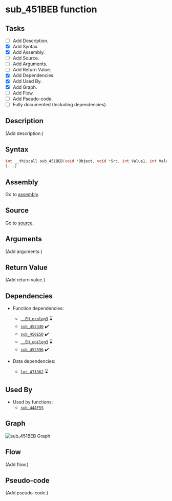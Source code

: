 # sub_451BEB function

## Tasks

- [ ] Add Description.
- [X] Add Syntax.
- [X] Add Assembly.
- [ ] Add Source.
- [ ] Add Arguments.
- [ ] Add Return Value.
- [X] Add Dependencies.
- [X] Add Used By.
- [X] Add Graph.
- [ ] Add Flow.
- [ ] Add Pseudo-code.
- [ ] Fully documented (Including dependencies).

## Description

(Add description.)

## Syntax

```c
int __thiscall sub_451BEB(void *Object, void *Src, int Value1, int Value2)
{...}
```

## Assembly

Go to [assembly](../asm/sub_451BEB.asm).

## Source

Go to [source](../cc/sub_451BEB.cc).

## Arguments

(Add arguments.)

## Return Value

(Add return value.)

## Dependencies

* Function dependencies:
  * [`__EH_prolog3`](__EH_prolog3.md) ⌛
  * [`sub_452340`](sub_452340.md) ✔️
  * [`sub_450E5D`](sub_450E5D.md) ✔️
  * [`__EH_epilog3`](__EH_epilog3.md) ⌛
  * [`sub_452596`](sub_452596.md) ✔️


* Data dependencies:
  * [`loc_471362`](loc_471362.md) ⌛

## Used By

* Used by functions:
  * [`sub_44AF55`](../md/sub_44AF55.md)

## Graph

![sub_451BEB Graph](../svg/sub_451BEB.svg "sub_451BEB Graph")

## Flow

(Add flow.)

## Pseudo-code

(Add pseudo-code.)
